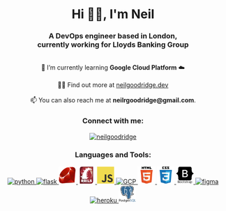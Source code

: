 <h1 align="center">Hi 👋🏽, I'm Neil</h1>
<h3 align="center">A DevOps engineer based in London, <br>currently working for Lloyds Banking Group</h3>

<div align="center">
    <br>
  🌱 I’m currently learning <strong>Google Cloud Platform</strong> ☁️ 
    <br>
    <br>
  👨‍💻 Find out more at <a href="http://www.neilgoodridge.dev" target="_blank"> neilgoodridge.dev</a>
    <br>
    <br>
  📫 You can also reach me at <strong>neilrgoodridge@gmail.com</strong>. 
</div>
<h3 align="center">Connect with me:</h3>
<p align="center">
<a href="https://linkedin.com/in/neilgoodridge" target="blank"><img align="center" src="https://raw.githubusercontent.com/rahuldkjain/github-profile-readme-generator/master/src/images/icons/Social/linked-in-alt.svg" alt="neilgoodridge" height="30" width="40" /></a>
</p>

<h3 align="center">Languages and Tools:</h3>
<p align="center"> 
  <a href="https://www.python.org/" target="_blank"> <img src="https://raw.githubusercontent.com/jmnote/z-icons/master/svg/python.svg" alt="python" width="40" height="40"/> 
  </a>
  <a href="[https://www.python.org/](https://flask.palletsprojects.com/en/2.2.x/)" target="_blank"> <img src="https://upload.vectorlogo.zone/logos/pocoo_flask/images/5edfb8bf-3da1-455e-98db-91a7b0a955b1.svg" alt="flask" width="40" height="40"/> 
  </a>
  <a href="https://www.ruby-lang.org/en/" target="_blank"> <img src="https://raw.githubusercontent.com/devicons/devicon/master/icons/ruby/ruby-original.svg" alt="ruby" width="40" height="40"/> 
  </a> 
  <a href="https://rubyonrails.org" target="_blank"> <img src="https://raw.githubusercontent.com/devicons/devicon/master/icons/rails/rails-original-wordmark.svg" alt="rails" width="40" height="40"/> 
  </a>
  <a href="https://developer.mozilla.org/en-US/docs/Web/JavaScript" target="_blank"> <img src="https://raw.githubusercontent.com/devicons/devicon/master/icons/javascript/javascript-original.svg" alt="javascript" width="40" height="40"/> 
  </a>  
  <a href="https://developer.mozilla.org/en-US/docs/Web/HTML" target="_blank"> <img src="https://www.vectorlogo.zone/logos/google_cloud/google_cloud-icon.svg" alt="GCP" width="40" height="40"/> 
  </a> 
  <a href="https://developer.mozilla.org/en-US/docs/Web/HTML" target="_blank"> <img src="https://raw.githubusercontent.com/devicons/devicon/master/icons/html5/html5-original-wordmark.svg" alt="html5" width="40" height="40"/> 
  </a> 
  <a href="https://developer.mozilla.org/en-US/docs/Learn/CSS" target="_blank"> <img src="https://raw.githubusercontent.com/devicons/devicon/master/icons/css3/css3-original-wordmark.svg" alt="css3" width="40" height="40"/> 
  </a> 
  <a href="https://getbootstrap.com" target="_blank"> <img src="https://raw.githubusercontent.com/devicons/devicon/master/icons/bootstrap/bootstrap-plain-wordmark.svg" alt="bootstrap" width="40" height="40"/> 
  </a> 
  <a href="https://www.figma.com/" target="_blank"> <img src="https://www.vectorlogo.zone/logos/figma/figma-icon.svg" alt="figma" width="40" height="40"/> 
  </a> 
  <a href="https://heroku.com" target="_blank"> <img src="https://www.vectorlogo.zone/logos/heroku/heroku-icon.svg" alt="heroku" width="40" height="40"/> </a>  
  <a href="https://www.postgresql.org" target="_blank"> <img src="https://raw.githubusercontent.com/devicons/devicon/master/icons/postgresql/postgresql-original-wordmark.svg" alt="postgresql" width="40" height="40"/> 
  </a>  
</p>
